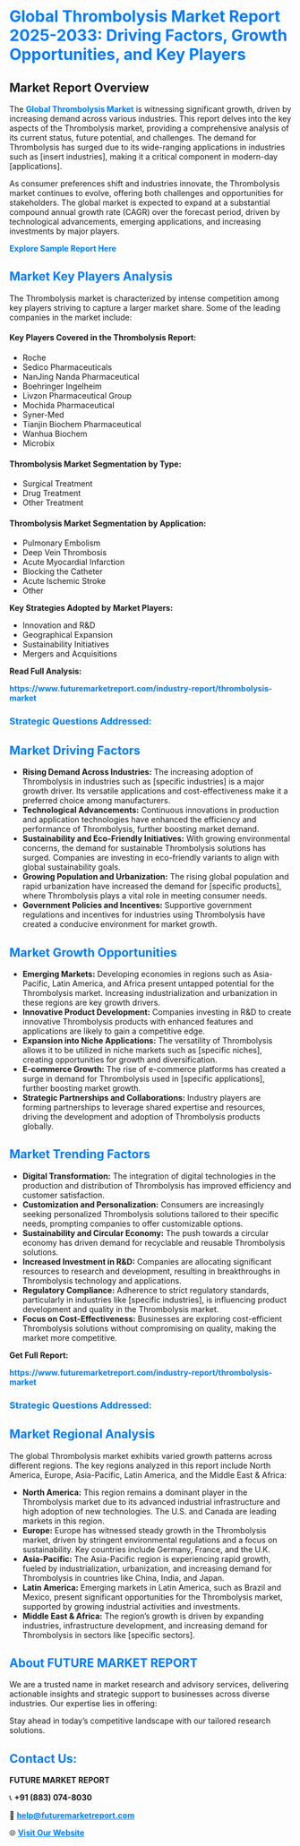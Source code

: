 <h1 style="color: #007BFF;">Global Thrombolysis Market Report 2025-2033: Driving Factors, Growth Opportunities, and Key Players</h1>

<section id="overview">
<h2>Market Report Overview</h2>
<p>The <a href="https://www.futuremarketreport.com/industry-report/thrombolysis-market" style="color: #007BFF; text-decoration: none;"><strong>Global Thrombolysis Market</strong></a> is witnessing significant growth, driven by increasing demand across various industries. This report delves into the key aspects of the Thrombolysis market, providing a comprehensive analysis of its current status, future potential, and challenges. The demand for Thrombolysis has surged due to its wide-ranging applications in industries such as [insert industries], making it a critical component in modern-day [applications].</p>
<p>As consumer preferences shift and industries innovate, the Thrombolysis market continues to evolve, offering both challenges and opportunities for stakeholders. The global market is expected to expand at a substantial compound annual growth rate (CAGR) over the forecast period, driven by technological advancements, emerging applications, and increasing investments by major players.</p>
</section>

<section id="overview">
<p><a href="https://www.futuremarketreport.com/request-sample/reportId=64464" style="color: #007BFF; text-decoration: none;"><strong>Explore Sample Report Here</strong></a></p>
</section>

<section id="key-players">
<h2 style="color: #007BFF;">Market Key Players Analysis</h2>
<p>The Thrombolysis market is characterized by intense competition among key players striving to capture a larger market share. Some of the leading companies in the market include:</p>
<h4>Key Players Covered in the Thrombolysis Report:</h4>
<ul><li>Roche</li><li>Sedico Pharmaceuticals</li><li>NanJing Nanda Pharmaceutical</li><li>Boehringer Ingelheim</li><li>Livzon Pharmaceutical Group</li><li>Mochida Pharmaceutical</li><li>Syner-Med</li><li>Tianjin Biochem Pharmaceutical</li><li>Wanhua Biochem</li><li>Microbix</li></ul>
<h4>Thrombolysis Market Segmentation by Type:</h4>
<ul><li>Surgical Treatment</li><li>Drug Treatment</li><li>Other Treatment</li></ul>

<h4>Thrombolysis Market Segmentation by Application:</h4>
<ul><li>Pulmonary Embolism</li><li>Deep Vein Thrombosis</li><li>Acute Myocardial Infarction</li><li>Blocking the Catheter</li><li>Acute Ischemic Stroke</li><li>Other</li></ul>
<p><strong>Key Strategies Adopted by Market Players:</strong></p>
<ul>
<li>Innovation and R&D</li>
<li>Geographical Expansion</li>
<li>Sustainability Initiatives</li>
<li>Mergers and Acquisitions</li>
</ul>
</section>

<section>
<p><strong>Read Full Analysis: </strong></p><a href="https://www.futuremarketreport.com/industry-report/thrombolysis-market" style="color: #007BFF; text-decoration: none;"><strong>https://www.futuremarketreport.com/industry-report/thrombolysis-market</strong></a>
<h3 style="color: #007BFF;">Strategic Questions Addressed:</h3>
</section>

<section id="driving-factors">
<h2 style="color: #007BFF;">Market Driving Factors</h2>
<ul>
<li><strong>Rising Demand Across Industries:</strong> The increasing adoption of Thrombolysis in industries such as [specific industries] is a major growth driver. Its versatile applications and cost-effectiveness make it a preferred choice among manufacturers.</li>
<li><strong>Technological Advancements:</strong> Continuous innovations in production and application technologies have enhanced the efficiency and performance of Thrombolysis, further boosting market demand.</li>
<li><strong>Sustainability and Eco-Friendly Initiatives:</strong> With growing environmental concerns, the demand for sustainable Thrombolysis solutions has surged. Companies are investing in eco-friendly variants to align with global sustainability goals.</li>
<li><strong>Growing Population and Urbanization:</strong> The rising global population and rapid urbanization have increased the demand for [specific products], where Thrombolysis plays a vital role in meeting consumer needs.</li>
<li><strong>Government Policies and Incentives:</strong> Supportive government regulations and incentives for industries using Thrombolysis have created a conducive environment for market growth.</li>
</ul>
</section>

<section id="growth-opportunities">
<h2 style="color: #007BFF;">Market Growth Opportunities</h2>
<ul>
<li><strong>Emerging Markets:</strong> Developing economies in regions such as Asia-Pacific, Latin America, and Africa present untapped potential for the Thrombolysis market. Increasing industrialization and urbanization in these regions are key growth drivers.</li>
<li><strong>Innovative Product Development:</strong> Companies investing in R&D to create innovative Thrombolysis products with enhanced features and applications are likely to gain a competitive edge.</li>
<li><strong>Expansion into Niche Applications:</strong> The versatility of Thrombolysis allows it to be utilized in niche markets such as [specific niches], creating opportunities for growth and diversification.</li>
<li><strong>E-commerce Growth:</strong> The rise of e-commerce platforms has created a surge in demand for Thrombolysis used in [specific applications], further boosting market growth.</li>
<li><strong>Strategic Partnerships and Collaborations:</strong> Industry players are forming partnerships to leverage shared expertise and resources, driving the development and adoption of Thrombolysis products globally.</li>
</ul>
</section>

<section id="trending-factors">
<h2 style="color: #007BFF;">Market Trending Factors</h2>
<ul>
<li><strong>Digital Transformation:</strong> The integration of digital technologies in the production and distribution of Thrombolysis has improved efficiency and customer satisfaction.</li>
<li><strong>Customization and Personalization:</strong> Consumers are increasingly seeking personalized Thrombolysis solutions tailored to their specific needs, prompting companies to offer customizable options.</li>
<li><strong>Sustainability and Circular Economy:</strong> The push towards a circular economy has driven demand for recyclable and reusable Thrombolysis solutions.</li>
<li><strong>Increased Investment in R&D:</strong> Companies are allocating significant resources to research and development, resulting in breakthroughs in Thrombolysis technology and applications.</li>
<li><strong>Regulatory Compliance:</strong> Adherence to strict regulatory standards, particularly in industries like [specific industries], is influencing product development and quality in the Thrombolysis market.</li>
<li><strong>Focus on Cost-Effectiveness:</strong> Businesses are exploring cost-efficient Thrombolysis solutions without compromising on quality, making the market more competitive.</li>
</ul>
</section>

<section>
<p><strong>Get Full Report: </strong></p><a href="https://www.futuremarketreport.com/industry-report/thrombolysis-market" style="color: #007BFF; text-decoration: none;"><strong>https://www.futuremarketreport.com/industry-report/thrombolysis-market</strong></a>
<h3 style="color: #007BFF;">Strategic Questions Addressed:</h3>
</section>


<section id="regional-analysis">
<h2 style="color: #007BFF;">Market Regional Analysis</h2>
<p>The global Thrombolysis market exhibits varied growth patterns across different regions. The key regions analyzed in this report include North America, Europe, Asia-Pacific, Latin America, and the Middle East & Africa:</p>
<ul>
<li><strong>North America:</strong> This region remains a dominant player in the Thrombolysis market due to its advanced industrial infrastructure and high adoption of new technologies. The U.S. and Canada are leading markets in this region.</li>
<li><strong>Europe:</strong> Europe has witnessed steady growth in the Thrombolysis market, driven by stringent environmental regulations and a focus on sustainability. Key countries include Germany, France, and the U.K.</li>
<li><strong>Asia-Pacific:</strong> The Asia-Pacific region is experiencing rapid growth, fueled by industrialization, urbanization, and increasing demand for Thrombolysis in countries like China, India, and Japan.</li>
<li><strong>Latin America:</strong> Emerging markets in Latin America, such as Brazil and Mexico, present significant opportunities for the Thrombolysis market, supported by growing industrial activities and investments.</li>
<li><strong>Middle East & Africa:</strong> The region’s growth is driven by expanding industries, infrastructure development, and increasing demand for Thrombolysis in sectors like [specific sectors].</li>
</ul>
</section>

<footer>
<h2 style="color: #007BFF;">About FUTURE MARKET REPORT</h2>
<p>We are a trusted name in market research and advisory services, delivering actionable insights and strategic support to businesses across diverse industries. Our expertise lies in offering:</p>

<p>Stay ahead in today’s competitive landscape with our tailored research solutions.</p>

<h2 style="color: #007BFF;">Contact Us:</h2>
<p><strong>FUTURE MARKET REPORT</strong></p>
<p>📞 <strong>+91 (883) 074-8030</strong></p>
<p>📧 <strong><a href="mailto:help@futuremarketreport.com" style="color: #007BFF;">help@futuremarketreport.com</a></strong></p>
<p>🌐 <strong><a href="https://www.futuremarketreport.com/" style="color: #007BFF;">Visit Our Website</a></strong></p>
</footer>